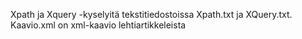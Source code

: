 Xpath ja Xquery -kyselyitä tekstitiedostoissa Xpath.txt ja XQuery.txt.
Kaavio.xml on xml-kaavio lehtiartikkeleista 

